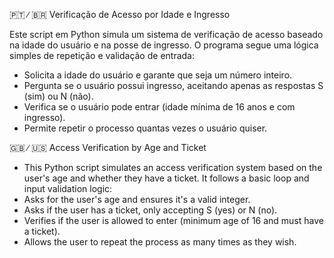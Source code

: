 🇵🇹 ∕ 🇧🇷 Verificação de Acesso por Idade e Ingresso

Este script em Python simula um sistema de verificação de acesso baseado na idade do usuário e na posse de ingresso. O programa segue uma lógica simples de repetição e validação de entrada:

- Solicita a idade do usuário e garante que seja um número inteiro.
- Pergunta se o usuário possui ingresso, aceitando apenas as respostas S (sim) ou N (não).
- Verifica se o usuário pode entrar (idade mínima de 16 anos e com ingresso).
- Permite repetir o processo quantas vezes o usuário quiser.

🇬🇧 ∕ 🇺🇸 Access Verification by Age and Ticket

- This Python script simulates an access verification system based on the user's age and whether they have a ticket. It follows a basic loop and input validation logic:
- Asks for the user's age and ensures it's a valid integer.
- Asks if the user has a ticket, only accepting S (yes) or N (no).
- Verifies if the user is allowed to enter (minimum age of 16 and must have a ticket).
- Allows the user to repeat the process as many times as they wish.
